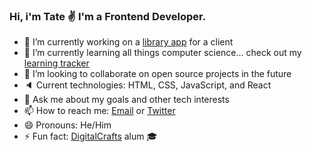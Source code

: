### Hi, i'm Tate :v: I'm a Frontend Developer.

- 🔭 I’m currently working on a [library app](https://github.com/tatmil-99/JavaScriptLibrary) for a client
- 🌱 I’m currently learning all things computer science... check out my [learning tracker](https://github.com/tatmil-99/cs-learning-tracker)
- 👯 I’m looking to collaborate on open source projects in the future
- :speaker: Current technologies: HTML, CSS, JavaScript, and React
- 💬 Ask me about my goals and other tech interests
- 📫 How to reach me: [Email](tatmil99@gmail.com) or [Twitter](https://twitter.com/TatienM)
- 😄 Pronouns: He/Him
- ⚡ Fun fact: [DigitalCrafts](https://www.digitalcrafts.com/) alum :mortar_board: 
